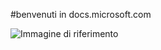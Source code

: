 #benvenuti in docs.microsoft.com

![Immagine di riferimento](media/150x150.png)

<!--HONumber=Jun16_HO4-->


